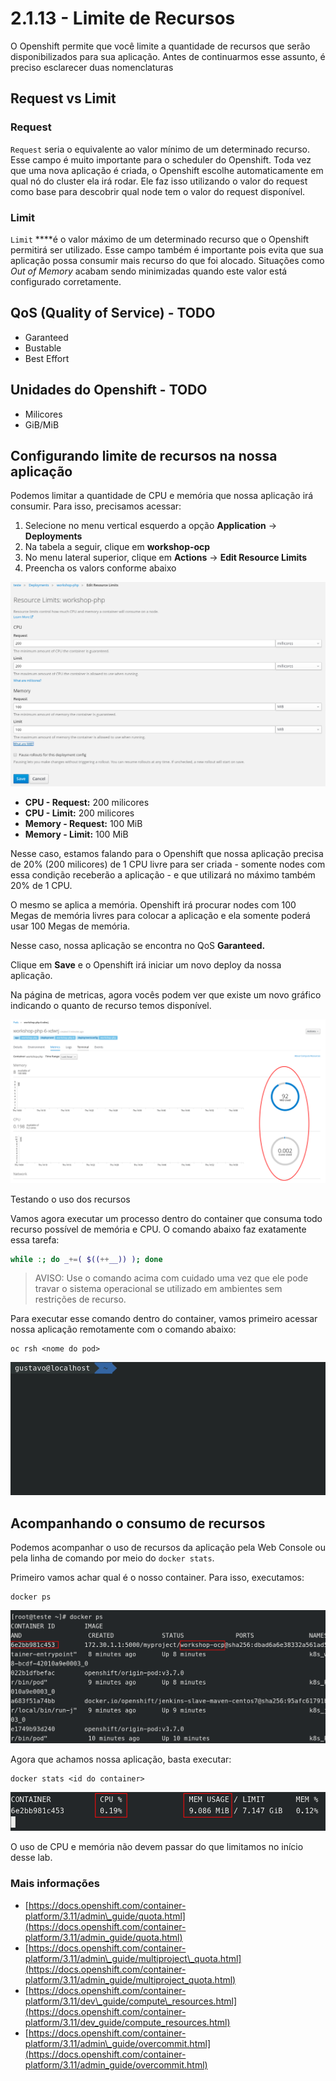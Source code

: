 # 2.1.13 - Limite de Recursos

O Openshift permite que você limite a quantidade de recursos que serão disponibilizados para sua aplicação. Antes de continuarmos esse assunto, é preciso esclarecer duas nomenclaturas

## Request vs Limit

### **Request**

`Request` seria o equivalente ao valor mínimo de um determinado recurso. Esse campo é muito importante para o scheduler do Openshift. Toda vez que uma nova aplicação é criada, o Openshift escolhe automaticamente em qual nó do cluster ela irá rodar. Ele faz isso utilizando o valor do request como base para descobrir qual node tem o valor do request disponível.

### **Limit**

`Limit` ****é o valor máximo de um determinado recurso que o Openshift permitirá ser utilizado. Esse campo também é importante pois evita que sua aplicação possa consumir mais recurso do que foi alocado. Situações como _Out of Memory_ acabam sendo minimizadas quando este valor está configurado corretamente.

## QoS \(Quality of Service\) - TODO

* Garanteed
* Bustable
* Best Effort

## Unidades do Openshift - TODO

* Milicores
* GiB/MiB

## Configurando limite de recursos na nossa aplicação

Podemos limitar a quantidade de CPU e memória que nossa aplicação irá consumir. Para isso, precisamos acessar:

1. Selecione no menu vertical esquerdo a opção **Application** -&gt; **Deployments**
2. Na tabela a seguir, clique em **workshop-ocp**
3. No menu lateral superior, clique em **Actions** -&gt; **Edit Resource Limits**
4. Preencha os valors conforme abaixo

![](https://raw.githubusercontent.com/guaxinim/test-drive-openshift/master/gitbook/assets/selection_030.png)

* **CPU - Request:** 200 milicores
* **CPU - Limit:** 200 milicores
* **Memory - Request:** 100 MiB
* **Memory - Limit:** 100 MiB

Nesse caso, estamos falando para o Openshift que nossa aplicação precisa de 20% \(200 milicores\) de 1 CPU livre para ser criada - somente nodes com essa condição receberão a aplicação - e que utilizará no máximo também 20% de 1 CPU.

O mesmo se aplica a memória. Openshift irá procurar nodes com 100 Megas de memória livres para colocar a aplicação e ela somente poderá usar 100 Megas de memória.

Nesse caso, nossa aplicação se encontra no QoS **Garanteed.** 

Clique em **Save** e o Openshift irá iniciar um novo deploy da nossa aplicação.

Na página de metricas, agora vocês podem ver que existe um novo gráfico indicando o quanto de recurso temos disponível.

![](https://raw.githubusercontent.com/guaxinim/test-drive-openshift/master/gitbook/assets/selection_031.png)

Testando o uso dos recursos

Vamos agora executar um processo dentro do container que consuma todo recurso possível de memória e CPU. O comando abaixo faz exatamente essa tarefa:

```bash
while :; do _+=( $((++__)) ); done
```

> AVISO: Use o comando acima com cuidado uma vez que ele pode travar o sistema operacional se utilizado em ambientes sem restrições de recurso.

Para executar esse comando dentro do container, vamos primeiro acessar nossa aplicação remotamente com o comando abaixo:

```text
oc rsh <nome do pod>
```

![](https://raw.githubusercontent.com/guaxinim/test-drive-openshift/master/gitbook/assets/quota-1.gif)

## Acompanhando o consumo de recursos

Podemos acompanhar o uso de recursos da aplicação pela Web Console ou pela linha de comando por meio do `docker stats`.

Primeiro vamos achar qual é o nosso container. Para isso, executamos:

```text
docker ps
```

![](https://raw.githubusercontent.com/guaxinim/test-drive-openshift/master/gitbook/assets/selection_294.png)

Agora que achamos nossa aplicação, basta executar:

```text
docker stats <id do container>
```

![](https://raw.githubusercontent.com/guaxinim/test-drive-openshift/master/gitbook/assets/selection_295.png)

O uso de CPU e memória não devem passar do que limitamos no início desse lab.

### Mais informações

* [https://docs.openshift.com/container-platform/3.11/admin\_guide/quota.html](https://docs.openshift.com/container-platform/3.11/admin_guide/quota.html)
* [https://docs.openshift.com/container-platform/3.11/admin\_guide/multiproject\_quota.html](https://docs.openshift.com/container-platform/3.11/admin_guide/multiproject_quota.html)
* [https://docs.openshift.com/container-platform/3.11/dev\_guide/compute\_resources.html](https://docs.openshift.com/container-platform/3.11/dev_guide/compute_resources.html)
* [https://docs.openshift.com/container-platform/3.11/admin\_guide/overcommit.html](https://docs.openshift.com/container-platform/3.11/admin_guide/overcommit.html)

